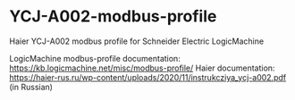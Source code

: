 # YCJ-A002-modbus-profile
Haier YCJ-A002 modbus profile for Schneider Electric LogicMachine

LogicMachine modbus-profile documentation: https://kb.logicmachine.net/misc/modbus-profile/
Haier documentation: https://haier-rus.ru/wp-content/uploads/2020/11/instrukcziya_ycj-a002.pdf (in Russian)
